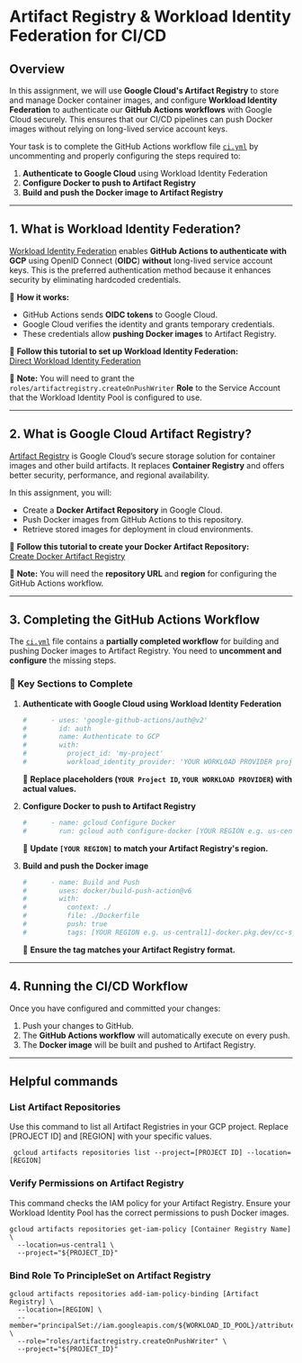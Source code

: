 # **Artifact Registry & Workload Identity Federation for CI/CD**

## **Overview**

In this assignment, we will use **Google Cloud's Artifact Registry** to store and manage Docker container images, and configure **Workload Identity Federation** to authenticate our **GitHub Actions workflows** with Google Cloud securely. This ensures that our CI/CD pipelines can push Docker images without relying on long-lived service account keys.

Your task is to complete the GitHub Actions workflow file [`ci.yml`](../.github/workflows/ci.yml) by uncommenting and properly configuring the steps required to:

1. **Authenticate to Google Cloud** using Workload Identity Federation
2. **Configure Docker to push to Artifact Registry**
3. **Build and push the Docker image to Artifact Registry**

---

## **1. What is Workload Identity Federation?**

[Workload Identity Federation](https://cloud.google.com/iam/docs/workload-identity-federation) enables **GitHub Actions to authenticate with GCP** using OpenID Connect (**OIDC**) **without** long-lived service account keys. This is the preferred authentication method because it enhances security by eliminating hardcoded credentials.

🔹 **How it works:**

- GitHub Actions sends **OIDC tokens** to Google Cloud.
- Google Cloud verifies the identity and grants temporary credentials.
- These credentials allow **pushing Docker images** to Artifact Registry.

📌 **Follow this tutorial to set up Workload Identity Federation:**  
[Direct Workload Identity Federation](https://github.com/google-github-actions/auth?tab=readme-ov-file#preferred-direct-workload-identity-federation)

📝 **Note:** You will need to grant the `roles/artifactregistry.createOnPushWriter` **Role** to the Service Account that the Workload Identity Pool is configured to use.

---

## **2. What is Google Cloud Artifact Registry?**

[Artifact Registry](https://cloud.google.com/artifact-registry) is Google Cloud’s secure storage solution for container images and other build artifacts. It replaces **Container Registry** and offers better security, performance, and regional availability.

In this assignment, you will:

- Create a **Docker Artifact Repository** in Google Cloud.
- Push Docker images from GitHub Actions to this repository.
- Retrieve stored images for deployment in cloud environments.

📌 **Follow this tutorial to create your Docker Artifact Repository:**  
[Create Docker Artifact Registry](https://cloud.google.com/artifact-registry/docs/repositories/create-repos#create-repo-gcloud-docker)

📝 **Note:** You will need the **repository URL** and **region** for configuring the GitHub Actions workflow.

---

## **3. Completing the GitHub Actions Workflow**

The [`ci.yml`](../.github/workflows/ci.yml) file contains a **partially completed workflow** for building and pushing Docker images to Artifact Registry. You need to **uncomment and configure** the missing steps.

### **🔹 Key Sections to Complete**

1. **Authenticate with Google Cloud using Workload Identity Federation**
   ```yaml
   #      - uses: 'google-github-actions/auth@v2'
   #        id: auth
   #        name: Authenticate to GCP
   #        with:
   #          project_id: 'my-project'
   #          workload_identity_provider: 'YOUR WORKLOAD PROVIDER projects/012345678901/locations/global/workloadIdentityPools/github-actions/providers/dansc0de'
   ```
   📌 **Replace placeholders (`YOUR Project ID`, `YOUR WORKLOAD PROVIDER`) with actual values.**
2. **Configure Docker to push to Artifact Registry**

   ```yaml
   #      - name: gcloud Configure Docker
   #        run: gcloud auth configure-docker [YOUR REGION e.g. us-central1]-docker.pkg.dev
   ```

   📌 **Update `[YOUR REGION]` to match your Artifact Registry's region.**

3. **Build and push the Docker image**
   ```yaml
   #      - name: Build and Push
   #        uses: docker/build-push-action@v6
   #        with:
   #          context: ./
   #          file: ./Dockerfile
   #          push: true
   #          tags: [YOUR REGION e.g. us-central1]-docker.pkg.dev/cc-spring2025/dansc0de/fastapi-server:v2
   ```
   📌 **Ensure the tag matches your Artifact Registry format.**

---

## **4. Running the CI/CD Workflow**

Once you have configured and committed your changes:

1. Push your changes to GitHub.
2. The **GitHub Actions workflow** will automatically execute on every push.
3. The **Docker image** will be built and pushed to Artifact Registry.

---

## Helpful commands

### List Artifact Repositories

Use this command to list all Artifact Registries in your GCP project. Replace [PROJECT ID] and [REGION] with your specific values.

```shell
 gcloud artifacts repositories list --project=[PROJECT ID] --location=[REGION]
```

### Verify Permissions on Artifact Registry

This command checks the IAM policy for your Artifact Registry. Ensure your Workload Identity Pool has the correct permissions to push Docker images.

```shell
gcloud artifacts repositories get-iam-policy [Container Registry Name] \
  --location=us-central1 \
  --project="${PROJECT_ID}"
```

### Bind Role To PrincipleSet on Artifact Registry

```shell
gcloud artifacts repositories add-iam-policy-binding [Artifact Registry] \
  --location=[REGION] \
  --member="principalSet://iam.googleapis.com/${WORKLOAD_ID_POOL}/attribute.repository/${REPO}" \
  --role="roles/artifactregistry.createOnPushWriter" \
  --project="${PROJECT_ID}"
```
